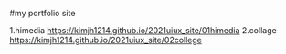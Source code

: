 #my portfolio site

1.himedia https://kimjh1214.github.io/2021uiux_site/01himedia
2.collage https://kimjh1214.github.io/2021uiux_site/02college
